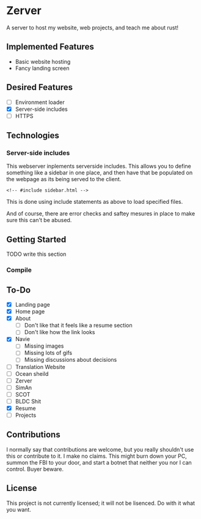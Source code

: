 # Zerver

A server to host my website, web projects, and teach me about rust!

## Implemented Features
* Basic website hosting
* Fancy landing screen

## Desired Features
- [ ] Environment loader
- [x] Server-side includes
- [ ] HTTPS

## Technologies

### Server-side includes
This webserver inplements serverside includes. This allows you to define something like a sidebar in one place, and then have that be populated on the webpage as its being served to the client.

```
<!-- #include sidebar.html -->
```
This is done using include statements as above to load specified files.

And of course, there are error checks and saftey mesures in place to make sure this can't be abused.

## Getting Started
TODO write this section

### Compile

## To-Do
- [x] Landing page
- [x] Home page
- [x] About
	- [ ] Don't like that it feels like a resume section
	- [ ] Don't like how the link looks
- [x] Navie
	- [ ] Missing images
	- [ ] Missing lots of gifs
	- [ ] Missing discussions about decisions
- [ ] Translation Website
- [ ] Ocean sheild
- [ ] Zerver
- [ ] SimAn
- [ ] SCOT
- [ ] BLDC Shit
- [x] Resume
- [ ] Projects

## Contributions

I normally say that contributions are welcome, but you really shouldn't use this or contribute to it. I make no claims. This might burn down your PC, summon the FBI to your door, and start a botnet that neither you nor I can control. Buyer beware.

## License

This project is not currently licensed; it will not be lisenced. Do with it what you want.
